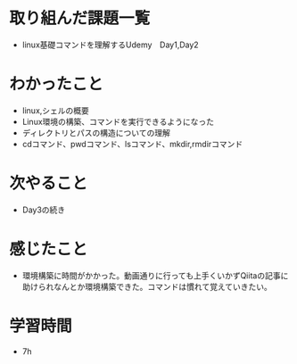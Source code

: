 # 取り組んだ課題一覧
* linux基礎コマンドを理解するUdemy　Day1,Day2
# わかったこと
* linux,シェルの概要
* Linux環境の構築、コマンドを実行できるようになった
* ディレクトリとパスの構造についての理解
* cdコマンド、pwdコマンド、lsコマンド、mkdir,rmdirコマンド
# 次やること
* Day3の続き
# 感じたこと
* 環境構築に時間がかかった。動画通りに行っても上手くいかずQiitaの記事に助けられなんとか環境構築できた。コマンドは慣れて覚えていきたい。
# 学習時間
* 7h
